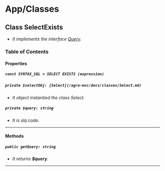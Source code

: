 # App/Classes

## Class SelectExists

- _It implements the interface [Query](/agro-mvc/docs/classes/Query.md)._

### Table of Contents

#### Properties

##### `const SYNTAX_SQL = SELECT EXISTS (expression)`

##### `private $selectObj: [Select](/agro-mvc/docs/classes/Select.md)`

- _It object instantied the class Select._

##### `private $query: string`

- _It is slq code._

____

#### Methods

##### `public getQuery: string`

- _It returns **$query**._

____
